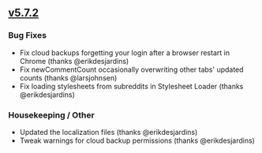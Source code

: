## [v5.7.2](https://github.com/honestbleeps/Reddit-Enhancement-Suite/releases/v5.7.2)

### Bug Fixes

- Fix cloud backups forgetting your login after a browser restart in Chrome (thanks @erikdesjardins)
- Fix newCommentCount occasionally overwriting other tabs' updated counts (thanks @larsjohnsen)
- Fix loading stylesheets from subreddits in Stylesheet Loader (thanks @erikdesjardins)

### Housekeeping / Other

- Updated the localization files (thanks @erikdesjardins)
- Tweak warnings for cloud backup permissions (thanks @erikdesjardins)
